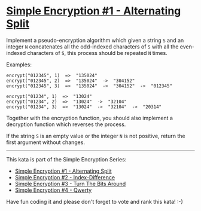 # [Simple Encryption #1 - Alternating Split](https://www.codewars.com/kata/57814d79a56c88e3e0000786)

Implement a pseudo-encryption algorithm which given a string `S` and an integer `N` concatenates all the odd-indexed characters of `S` with all the even-indexed characters of `S`, this process should be repeated `N` times.

Examples:

```
encrypt("012345", 1)  =>  "135024"
encrypt("012345", 2)  =>  "135024"  ->  "304152"
encrypt("012345", 3)  =>  "135024"  ->  "304152"  ->  "012345"

encrypt("01234", 1)  =>  "13024"
encrypt("01234", 2)  =>  "13024"  ->  "32104"
encrypt("01234", 3)  =>  "13024"  ->  "32104"  ->  "20314"
```

Together with the encryption function, you should also implement a decryption function which reverses the process.

If the string `S` is an empty value or the integer `N` is not positive, return the first argument without changes.

___

This kata is part of the Simple Encryption Series:

* [Simple Encryption #1 - Alternating Split](https://www.codewars.com/kata/simple-encryption-number-1-alternating-split)
* [Simple Encryption #2 - Index-Difference](https://www.codewars.com/kata/simple-encryption-number-2-index-difference)
* [Simple Encryption #3 - Turn The Bits Around](https://www.codewars.com/kata/simple-encryption-number-3-turn-the-bits-around)
* [Simple Encryption #4 - Qwerty](https://www.codewars.com/kata/simple-encryption-number-4-qwerty)

Have fun coding it and please don't forget to vote and rank this kata! :-)
